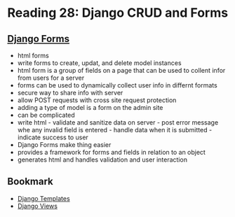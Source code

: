 # Reading 28: Django CRUD and Forms

## [Django Forms](https://developer.mozilla.org/en-US/docs/Learn/Server-side/Django/Forms)

- html forms
- write forms to create, updat, and delete model instances
- html form is a group of fields on a page that can be used to collent infor from users for a server
- forms can be used to dynamically collect user info in differnt formats
- secure way to share info with server
- allow POST requests with cross site request protection
- adding a type of model is a form on the admin site
- can be complicated
- write html - validate and sanitize data on server - post error message whe any invalid field is entered - handle data when it is submitted - indicate success to user
- Django Forms make thing easier
- provides a framework for forms and fields  in relation to an object
- generates html and handles validation and user interaction

## Bookmark

- [Django Templates](https://developer.mozilla.org/en-US/docs/Learn/Server-side/Django/Home_page)
- [Django Views](https://developer.mozilla.org/en-US/docs/Learn/Server-side/Django/Generic_views)